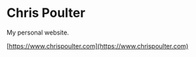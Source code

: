 # Chris Poulter

My personal website.

[https://www.chrispoulter.com](https://www.chrispoulter.com)
